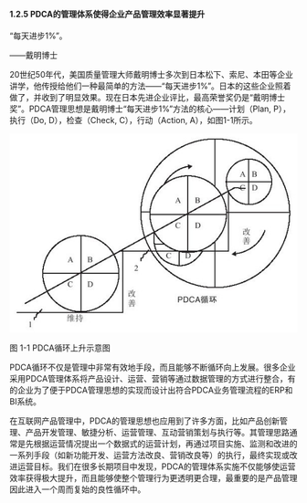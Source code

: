 #### 1.2.5 PDCA的管理体系使得企业产品管理效率显著提升

“每天进步1%”。

——戴明博士

20世纪50年代，美国质量管理大师戴明博士多次到日本松下、索尼、本田等企业讲学，他传授给他们一种最简单的方法——“每天进步1%”。日本的这些企业照着做了，并收到了明显效果。现在日本先进企业评比，最高荣誉奖仍是“戴明博士奖”。PDCA管理思想是戴明博士“每天进步1%”方法的核心——计划（Plan, P），执行（Do, D），检查（Check, C），行动（Action, A），如图1-1所示。

![](images/image01295.jpeg)

图 1-1 PDCA循环上升示意图 

PDCA循环不仅是管理中非常有效地手段，而且能够不断循环向上发展。很多企业采用PDCA管理体系将产品设计、运营、营销等通过数据管理的方式进行整合，有的企业为了便于PDCA管理思想的实现而设计出符合PDCA业务管理流程的ERP和BI系统。

在互联网产品管理中，PDCA的管理思想也应用到了许多方面，比如产品创新管理、产品开发管理、敏捷分析、运营管理、互动营销策划与执行等。其管理思路通常是先根据运营情况提出一个数据式的运营计划，再通过项目实施、监测和改进的一系列手段（如新功能开发、运营方法改良、营销改良等）的执行，最终实现或改进运营目标。我们在很多长期项目中发现，PDCA的管理体系实施不仅能够使运营效率获得极大提升，而且能够使整个管理行为更透明更合理，最重要的是产品管理因此进入一个周而复始的良性循环中。
